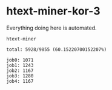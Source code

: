 # htext-miner-kor-3

Everything doing here is automated.

```
htext-miner

total: 5928/9855 (60.15220700152207%)

job0: 1071
job1: 1243
job2: 1167
job3: 1280
job4: 1167
```